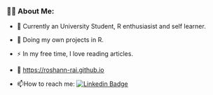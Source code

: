 ### :technologist: About Me:
- :telescope: Currently an University Student, R enthusiasist and self learner.

- :seedling: Doing my own projects in R.

- :zap: In my free time, I love reading articles.

- :link: https://roshann-rai.github.io

- :mailbox:How to reach me: [![Linkedin Badge](https://img.shields.io/badge/-Linkedin-blue?style=flat&logo=Linkedin&logoColor=white)](https://www.linkedin.com/in/roshan-rai-935301217/)
